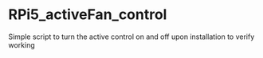 # RPi5_activeFan_control
Simple script to turn the active control on and off upon installation to verify working 
